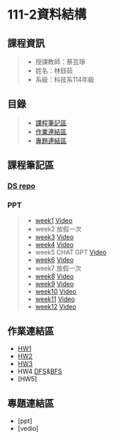 # 111-2資料結構

## 課程資訊
> + 授課教師：蔡芸琤
> + 姓名：林鈺茹
> + 系級：科技系114年級
## 目錄
> + [課程筆記區](https://github.com/Lindergithub/DS/edit/main/README.md#%E8%AA%B2%E7%A8%8B%E7%AD%86%E8%A8%98%E5%8D%80)
> + [作業連結區](https://github.com/Lindergithub/DS/edit/main/README.md#%E4%BD%9C%E6%A5%AD%E9%80%A3%E7%B5%90%E5%8D%80)
> + [專題連結區](https://github.com/Lindergithub/DS/edit/main/README.md#%E5%B0%88%E9%A1%8C%E9%80%A3%E7%B5%90%E5%8D%80)
## 課程筆記區
### [DS repo](https://docs.google.com/spreadsheets/d/e/2PACX-1vRSK24qh0M-QVA6n3mYu7wxvdtUtGyg8amzCwvSteV1QX3AOFxAnT2eHOCGKH2jzTaWgIkIdh_eZS3V/pubhtml)
### PPT
> + [week1](https://docs.google.com/presentation/d/e/2PACX-1vSoZaHMPw2fKtXOAC3GyKJgpRlZn2a_adjEIOmmTTKR5vBXZlzoZ0i2y8c2yZLYgRImehD1HIHJLaV6/pub?start=false&loop=false&delayms=3000&slide=id.p)
> [Video](https://www.youtube.com/watch?v=QrDBThlCF-c)
> + week2 放假一次
> + [week3](https://docs.google.com/presentation/d/e/2PACX-1vT7p0-PcgEIj2Ac7NuCdqHGNXNnwadoAy7CWhhNTJWm5OzUdQEekxSEb9_ZTpo2ubNgfETSUYX_tuC5/pub?start=false&loop=false&delayms=3000&slide=id.g2087c65195e_0_183)
> [Video](https://www.youtube.com/watch?v=UwumuTsjgsw)
> + [week4](https://docs.google.com/presentation/d/e/2PACX-1vSqNXr_J_rQ6m03T73WeCg7IVhrr2pYyNg_6CJU32lTYSi1_8I5AjCX3z_Gdx5VkiCwxCKZnEZ6jhEy/pub?start=false&loop=false&delayms=3000&slide=id.p)
> [Video](https://www.youtube.com/watch?v=mKiLYv3iros)
> + week5 CHAT GPT
> [Video](https://www.youtube.com/watch?v=2hX8rYJaHEg)
> + [week6](https://docs.google.com/presentation/d/e/2PACX-1vSPyKSjbmp0FXR9AWx2AGONP6ShanxnrvVzX9ZFgpNQ170r6YDe4mVe00qnvBxKM5UXojYyfo32AGde/pub?start=false&loop=false&delayms=3000&slide=id.p)
> [Video](https://www.youtube.com/watch?v=5R_zvXu8K58)
> + week7 放假一次
> + [week8](https://docs.google.com/presentation/d/e/2PACX-1vQOji8H1afdQezbT6yv4Rv6A8M4ecAOfpufImQubaWThP7n_HudGi-slkeaMyJ4vvhPAyJnXkJB1Ry_/pub?start=false&loop=false&delayms=3000&slide=id.p)
> [Video](https://www.youtube.com/watch?v=q0RaJenLQXk)
> + [week9](https://docs.google.com/presentation/d/e/2PACX-1vQVu4ZiJF9x3o18xjCDRkvqIXsE2hA1XsE0DY5NnOqysr5edVx8o5elzHctaZ2VriHCCLmjTBMMNi87/pub?start=false&loop=false&delayms=3000&slide=id.p)
> [Video](https://www.youtube.com/watch?v=N9wrvyxB-GE)
> + [week10](https://docs.google.com/presentation/d/e/2PACX-1vRlcrJz58mNIV8jFGTxhR19BukTk6FEfUUeiei6wbRnNOpZk8VfFUmbAp2uHMN-j4HUPSf6pAuCrYgB/pub?start=false&loop=false&delayms=3000&slide=id.p)
> [Video](https://www.youtube.com/watch?v=xuKX35DWg5E)
> + [week11](https://docs.google.com/presentation/d/e/2PACX-1vSnZ4WDzcBLYTc3qH1GTE1llwYd1Hu-fQsrQfA9I9NwYfCS3sZoO66yVSnQKU3T9MLS7Z3vop4xNSAr/pub?start=false&loop=false&delayms=3000&slide=id.p)
> [Video](https://www.youtube.com/watch?v=Q7DZPu79Iyw)
> + [week12](https://docs.google.com/presentation/d/e/2PACX-1vR9KJJA3AZp2Wqkkq4xstdo8B7isAcpsQL3AU3klm_CaSdB6SYjb12nvFJrbLrpv4ng_V31PQRIpnMb/pub?start=false&loop=false&delayms=3000&slide=id.p)
> [Video](https://www.youtube.com/watch?v=PM0FIWJKW6w)
## 作業連結區
+ [HW1](https://youtu.be/JoPQq0bhYpM)
+ [HW2](https://youtu.be/jaXVX75Faco)
+ [HW3](https://youtu.be/qP9DJB8iVVg)
+ HW4 [DFS](https://youtu.be/454k0qG-iYY)&[BFS](https://youtu.be/hLt2JN9iWDQ)
+ [HW5]
## 專題連結區
+ [ppt]
+ [vedio]
